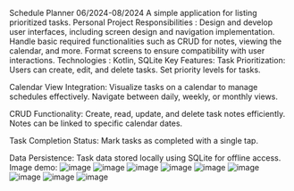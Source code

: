 Schedule Planner 06/2024-08/2024
    A simple application for listing prioritized tasks.
    Personal Project
    Responsibilities :
    Design and develop user interfaces, including screen design and
    navigation implementation.
    Handle basic required functionalities such as CRUD for notes,
    viewing the calendar, and more.
    Format screens to ensure compatibility with user interactions.
Technologies : Kotlin, SQLite
Key Features:
  Task Prioritization:
    Users can create, edit, and delete tasks.
    Set priority levels for tasks.
    
  Calendar View Integration:
    Visualize tasks on a calendar to manage schedules effectively.
    Navigate between daily, weekly, or monthly views.
  
  CRUD Functionality:
    Create, read, update, and delete task notes efficiently.
    Notes can be linked to specific calendar dates.
  
  Task Completion Status:
    Mark tasks as completed with a single tap.
  
  Data Persistence:
    Task data stored locally using SQLite for offline access.
Image demo:
![image](https://github.com/user-attachments/assets/941ae82e-a0a7-4ed8-a012-cce9d2ba7ff1)
![image](https://github.com/user-attachments/assets/9d36dec7-59a3-47e5-9395-4ccaef2e1894)
![image](https://github.com/user-attachments/assets/8ac3e2fd-70a1-49a0-a471-a43dfd4887c5)
![image](https://github.com/user-attachments/assets/26ec0e76-369a-4d6c-9386-fddd01f78e7d)
![image](https://github.com/user-attachments/assets/e3ae0119-dfce-42b8-bcfc-e8eb363fd6a1)
![image](https://github.com/user-attachments/assets/f45ac139-4872-4a0f-b78d-f9e546ffbfc4)
![image](https://github.com/user-attachments/assets/a3bb0649-88d8-4d96-9f99-fa5cf11f00a7)
![image](https://github.com/user-attachments/assets/c44ef530-bc9c-4431-a738-85bec8bfb6d7)
![image](https://github.com/user-attachments/assets/885ad5a8-7c5e-4a5d-8a3e-68f71bc5a239)







